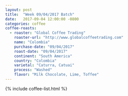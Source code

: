 ```yaml
---
layout: post
title:  "Week 09/04/2017 Batch"
date:   2017-09-04 12:00:00 -0800
categories: coffee
coffee-roasts:
  - roaster: "Global Coffee Trading"
    roaster-url: "http://www.globalcoffeetrading.com"
    name: "Colombia"
    purchase-date: "09/04/2017"
    roast-date: "09/04/2017"
    continent: "South America"
    country: "Colombia"
    varietal: "Caturra, Catuai"
    process: "Washed"
    flavor: "Milk Chocolate, Lime, Toffee"
---
```


{% include coffee-list.html %}
